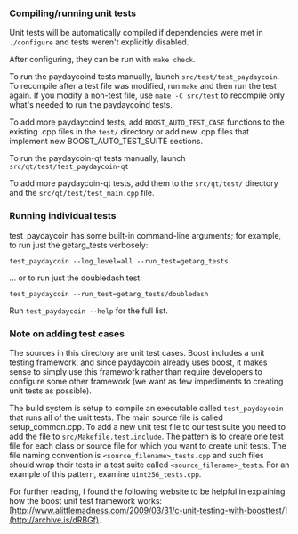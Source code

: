 ### Compiling/running unit tests

Unit tests will be automatically compiled if dependencies were met in `./configure`
and tests weren't explicitly disabled.

After configuring, they can be run with `make check`.

To run the paydaycoind tests manually, launch `src/test/test_paydaycoin`. To recompile
after a test file was modified, run `make` and then run the test again. If you
modify a non-test file, use `make -C src/test` to recompile only what's needed
to run the paydaycoind tests.

To add more paydaycoind tests, add `BOOST_AUTO_TEST_CASE` functions to the existing
.cpp files in the `test/` directory or add new .cpp files that
implement new BOOST_AUTO_TEST_SUITE sections.

To run the paydaycoin-qt tests manually, launch `src/qt/test/test_paydaycoin-qt`

To add more paydaycoin-qt tests, add them to the `src/qt/test/` directory and
the `src/qt/test/test_main.cpp` file.

### Running individual tests

test_paydaycoin has some built-in command-line arguments; for
example, to run just the getarg_tests verbosely:

    test_paydaycoin --log_level=all --run_test=getarg_tests

... or to run just the doubledash test:

    test_paydaycoin --run_test=getarg_tests/doubledash

Run `test_paydaycoin --help` for the full list.

### Note on adding test cases

The sources in this directory are unit test cases.  Boost includes a
unit testing framework, and since paydaycoin already uses boost, it makes
sense to simply use this framework rather than require developers to
configure some other framework (we want as few impediments to creating
unit tests as possible).

The build system is setup to compile an executable called `test_paydaycoin`
that runs all of the unit tests.  The main source file is called
setup_common.cpp. To add a new unit test file to our test suite you need
to add the file to `src/Makefile.test.include`. The pattern is to create
one test file for each class or source file for which you want to create
unit tests.  The file naming convention is `<source_filename>_tests.cpp`
and such files should wrap their tests in a test suite
called `<source_filename>_tests`. For an example of this pattern,
examine `uint256_tests.cpp`.

For further reading, I found the following website to be helpful in
explaining how the boost unit test framework works:
[http://www.alittlemadness.com/2009/03/31/c-unit-testing-with-boosttest/](http://archive.is/dRBGf).
